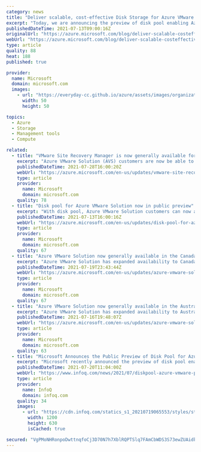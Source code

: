 ```yaml
---
category: news
title: "Deliver scalable, cost-effective Disk Storage for Azure VMware Solution"
excerpt: "Today, we are announcing the preview of disk pool enabling Azure Disk Storage as a persistent storage option for Azure VMware Solution. With this announcement, you can gain flexibility for your data needs with scalable and cost-effective cloud storage for VMware workloads running on Azure."
publishedDateTime: 2021-07-13T09:00:16Z
originalUrl: "https://azure.microsoft.com/blog/deliver-scalable-costeffective-disk-storage-for-azure-vmware-solution/"
webUrl: "https://azure.microsoft.com/blog/deliver-scalable-costeffective-disk-storage-for-azure-vmware-solution/"
type: article
quality: 88
heat: 188
published: true

provider:
  name: Microsoft
  domain: microsoft.com
  images:
    - url: "https://everyday-cc.github.io/azure/assets/images/organizations/microsoft.com-50x50.jpg"
      width: 50
      height: 50

topics:
  - Azure
  - Storage
  - Management tools
  - Compute

related:
  - title: "VMware Site Recovery Manager is now generally available for Azure VMware Solution "
    excerpt: "Azure VMware Solution (AVS) customers are now be able to take advantage of VMware Site Recovery Manager (SRM) for disaster recovery scenarios including; On-premise VMware to AVS, and Primary AVS to Secondary AVS private cloud environments. "
    publishedDateTime: 2021-07-28T16:00:20Z
    webUrl: "https://azure.microsoft.com/en-us/updates/vmware-site-recovery-manager-is-now-generally-available-for-azure-vmware-solution/"
    type: article
    provider:
      name: Microsoft
      domain: microsoft.com
    quality: 78
  - title: "Disk pool for Azure VMware Solution now in public preview"
    excerpt: "With disk pool, Azure VMware Solution customers can now access Azure Disk Storage for high-performance, durable block storage. Customer can scale their storage independent of compute and handle their growing data needs more cost-effectively."
    publishedDateTime: 2021-07-13T16:00:16Z
    webUrl: "https://azure.microsoft.com/en-us/updates/disk-pool-for-azure-vmware-solution-now-in-public-preview/"
    type: article
    provider:
      name: Microsoft
      domain: microsoft.com
    quality: 67
  - title: "Azure VMware Solution now generally available in the Canada East region"
    excerpt: "Azure VMware Solution has expanded availability to Canada East. With this release Canada East is now the second region within the Canadian sovereign area to become available (joining Canada Central). "
    publishedDateTime: 2021-07-19T23:43:44Z
    webUrl: "https://azure.microsoft.com/en-us/updates/azure-vmware-solution-now-generally-available-in-the-canada-east-region/"
    type: article
    provider:
      name: Microsoft
      domain: microsoft.com
    quality: 67
  - title: "Azure VMware Solution now generally available in the Australia Southeast region"
    excerpt: "Azure VMware Solution has expanded availability to Australia Southeast. With this release Australia Southeast is now the second region within the Australian sovereign area to become available (joining Australia East). "
    publishedDateTime: 2021-07-16T19:48:07Z
    webUrl: "https://azure.microsoft.com/en-us/updates/azure-vmware-solution-now-generally-available-in-the-australia-southeast-region/"
    type: article
    provider:
      name: Microsoft
      domain: microsoft.com
    quality: 63
  - title: "Microsoft Announces the Public Preview of Disk Pool for Azure VMware Solution"
    excerpt: "Microsoft recently announced the preview of disk pool enabling Azure Disk Storage as a persistent storage option for Azure VMware Solution - a vSAN hyper-converged vSphere cluster. With this persistent storage option,"
    publishedDateTime: 2021-07-20T11:04:00Z
    webUrl: "https://www.infoq.com/news/2021/07/diskpool-azure-vmware-preview/"
    type: article
    provider:
      name: InfoQ
      domain: infoq.com
    quality: 34
    images:
      - url: "https://cdn.infoq.com/statics_s1_20210719065553/styles/static/images/logo/logo-big.jpg"
        width: 1200
        height: 630
        isCached: true

secured: "VgPMoNHRonpoDwttnqfoCj3D70N7h7XblRQPTSlq7FAmCbWDS3S73ewZUAidkZy370jPETLff3k4JrLbxU3rmuks9BA/u6pntQhUVNduIj5MHETvE3dVFDVBFhIment6Jc54C9sblml58OOHGbxmGz3cZGXvZK1ZKsSdkogSOmz5duW/1Ecl+qOnSo0m0XkmZ1pG3mj6gOfTZXyPIDf34O5waXT2VkPOeyVwdoYg9gJqi9QDl/uibUItAGstS3u4mn39P37bY00vLtGu0gLWqqU77r4H9dBsEOZ0mKQKstFytp/YNWcMOwrk2zIb+yiql7HnnqCrnFolh4Z1N508SCtzRyFqRNgiqlnRdIdJiCw=;JpOML1kSYtvYyTcEX+wQRQ=="
---
```


